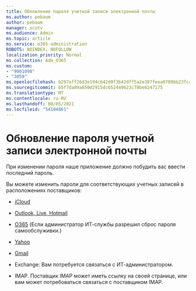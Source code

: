 ```yaml
---
title: Обновление пароля учетной записи электронной почты
ms.author: pebaum
author: pebaum
manager: scotv
ms.audience: Admin
ms.topic: article
ms.service: o365-administration
ROBOTS: NOINDEX, NOFOLLOW
localization_priority: Normal
ms.collection: Adm_O365
ms.custom:
- "9001098"
- "3059"
ms.openlocfilehash: b297aff26d3e194c642d9f3b42dff5a2e387feea0709bb23fcc8182360453307
ms.sourcegitcommit: b5f7da89a650d2915dc652449623c78be6247175
ms.translationtype: MT
ms.contentlocale: ru-RU
ms.lasthandoff: 08/05/2021
ms.locfileid: "54104861"
---
```

# <a name="updating-your-email-account-password"></a>Обновление пароля учетной записи электронной почты

При изменении пароля наше приложение должно побудить вас ввести последний пароль.

Вы можете изменить пароли для соответствующих учетных записей в расположениях поставщиков:

- [iCloud](https://support.apple.com/HT201487)

- [Outlook, Live, Hotmail](https://account.live.com/password/reset)

- [O365](https://passwordreset.microsoftonline.com) (Если администратор ИТ-службы разрешил сброс пароля самообслуживки.)

- [Yahoo](https://login.yahoo.com/account/challenge/username?done=https%3A%2F%2Fwww.yahoo.com%2F&authMechanism=secondary&chllngnm=base&sessionIndex=QQ--)

- [Gmail](https://support.google.com/mail/answer/41078?co=GENIE.Platform%3DDesktop&hl=en)

- Exchange: Вам потребуется связаться с ИТ-администратором.

- IMAP. Поставщик IMAP может иметь ссылку на своей странице, или вам может потребоваться связаться с поставщиком IMAP.